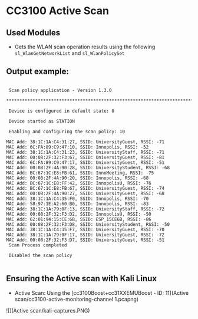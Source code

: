 # CC3100 Active Scan

## Used Modules

* Gets the WLAN scan operation results using the following `sl_WlanGetNetworkList` and `sl_WlanPolicySet`

## Output example:

```

 Scan policy application - Version 1.3.0

*******************************************************************************

 Device is configured in default state: 0 

 Device started as STATION 

 Enabling and configuring the scan policy: 10 

MAC Add: 38:1C:1A:C4:31:27, SSID: UniversityGuest, RSSI: -71
MAC Add: 6C:FA:89:C9:47:10, SSID: Innopolis, RSSI: -52
MAC Add: 38:1C:1A:C4:31:23, SSID: UniversityStaff, RSSI: -71
MAC Add: 00:08:2F:32:F3:67, SSID: UniversityGuest, RSSI: -81
MAC Add: 6C:FA:89:C9:47:17, SSID: UniversityGuest, RSSI: -51
MAC Add: 00:08:2F:4A:90:28, SSID: UniversityStudent, RSSI: -68
MAC Add: BC:67:1C:E8:FB:61, SSID: InnoMeeting, RSSI: -75
MAC Add: 00:08:2F:4A:90:20, SSID: Innopolis, RSSI: -68
MAC Add: BC:67:1C:E8:FF:42, SSID: InnopolisU, RSSI: -76
MAC Add: BC:67:1C:E8:FB:67, SSID: UniversityGuest, RSSI: -74
MAC Add: 00:08:2F:4A:90:27, SSID: UniversityGuest, RSSI: -68
MAC Add: 38:1C:1A:C4:35:F0, SSID: Innopolis, RSSI: -70
MAC Add: 58:97:1E:A2:60:B0, SSID: Innopolis, RSSI: -83
MAC Add: 38:1C:1A:79:0F:13, SSID: UniversityStaff, RSSI: -72
MAC Add: 00:08:2F:32:F3:D2, SSID: InnopolisU, RSSI: -50
MAC Add: 62:01:94:15:CE:6B, SSID: ESP_15CE6B, RSSI: -86
MAC Add: 00:08:2F:32:F3:D8, SSID: UniversityStudent, RSSI: -50
MAC Add: 38:1C:1A:C4:35:F7, SSID: UniversityGuest, RSSI: -70
MAC Add: 38:1C:1A:79:0F:17, SSID: UniversityGuest, RSSI: -72
MAC Add: 00:08:2F:32:F3:D7, SSID: UniversityGuest, RSSI: -51
 Scan Process completed 

 Disabled the scan policy
 
 ```

## Ensuring the Active scan with Kali Linux 

* Active Scan: Using the [cc3100Boost+cc31XXEMUBoost - ID: 11](Active scan/cc3100-active-monitoring-channel 1.pcapng)
 
![](Active scan/kali-captures.PNG)
  
